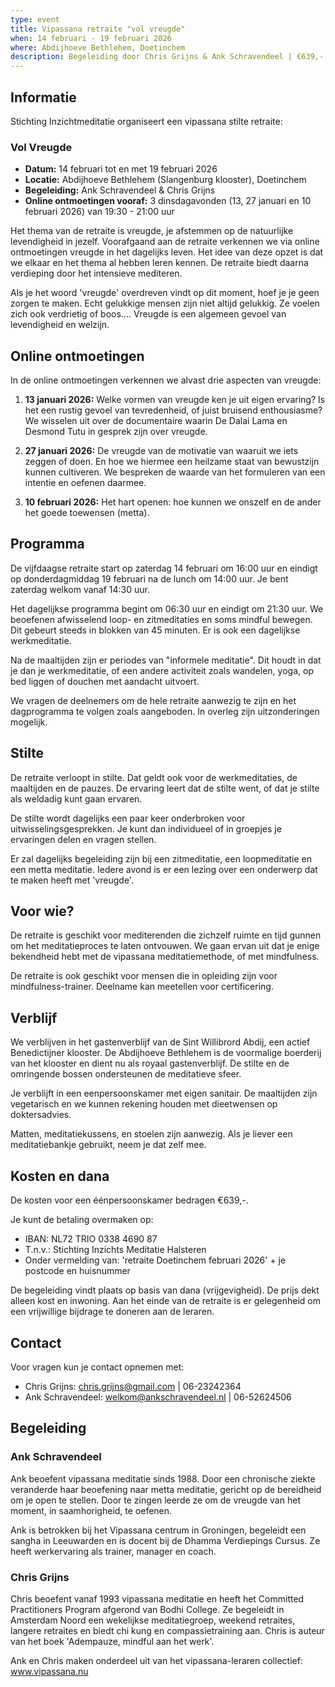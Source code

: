 ```yaml
---
type: event
title: Vipassana retraite "vol vreugde"
when: 14 februari - 19 februari 2026
where: Abdijhoeve Bethlehem, Doetinchem
description: Begeleiding door Chris Grijns & Ank Schravendeel | €639,- 1 persoons kamer met eigen sanitair | Met online ontmoetingen vooraf
---
```


## Informatie

Stichting Inzichtmeditatie organiseert een vipassana stilte retraite:

### Vol Vreugde

- **Datum:** 14 februari tot en met 19 februari 2026
- **Locatie:** Abdijhoeve Bethlehem (Slangenburg klooster), Doetinchem
- **Begeleiding:** Ank Schravendeel & Chris Grijns
- **Online ontmoetingen vooraf:** 3 dinsdagavonden (13, 27 januari en 10 februari 2026) van 19:30 - 21:00 uur

Het thema van de retraite is vreugde, je afstemmen op de natuurlijke levendigheid in jezelf. Voorafgaand aan de retraite verkennen we via online ontmoetingen vreugde in het dagelijks leven. Het idee van deze opzet is dat we elkaar en het thema al hebben leren kennen. De retraite biedt daarna verdieping door het intensieve mediteren.

Als je het woord 'vreugde' overdreven vindt op dit moment, hoef je je geen zorgen te maken. Echt gelukkige mensen zijn niet altijd gelukkig. Ze voelen zich ook verdrietig of boos.... Vreugde is een algemeen gevoel van levendigheid en welzijn.

## Online ontmoetingen

In de online ontmoetingen verkennen we alvast drie aspecten van vreugde:

1. **13 januari 2026:** Welke vormen van vreugde ken je uit eigen ervaring? Is het een rustig gevoel van tevredenheid, of juist bruisend enthousiasme? We wisselen uit over de documentaire waarin De Dalai Lama en Desmond Tutu in gesprek zijn over vreugde.

2. **27 januari 2026:** De vreugde van de motivatie van waaruit we iets zeggen of doen. En hoe we hiermee een heilzame staat van bewustzijn kunnen cultiveren. We bespreken de waarde van het formuleren van een intentie en oefenen daarmee.

3. **10 februari 2026:** Het hart openen: hoe kunnen we onszelf en de ander het goede toewensen (metta).

## Programma

De vijfdaagse retraite start op zaterdag 14 februari om 16:00 uur en eindigt op donderdagmiddag 19 februari na de lunch om 14:00 uur. Je bent zaterdag welkom vanaf 14:30 uur.

Het dagelijkse programma begint om 06:30 uur en eindigt om 21:30 uur. We beoefenen afwisselend loop- en zitmeditaties en soms mindful bewegen. Dit gebeurt steeds in blokken van 45 minuten. Er is ook een dagelijkse werkmeditatie.

Na de maaltijden zijn er periodes van "informele meditatie". Dit houdt in dat je dan je werkmeditatie, of een andere activiteit zoals wandelen, yoga, op bed liggen of douchen met aandacht uitvoert.

We vragen de deelnemers om de hele retraite aanwezig te zijn en het dagprogramma te volgen zoals aangeboden. In overleg zijn uitzonderingen mogelijk.

## Stilte

De retraite verloopt in stilte. Dat geldt ook voor de werkmeditaties, de maaltijden en de pauzes. De ervaring leert dat de stilte went, of dat je stilte als weldadig kunt gaan ervaren.

De stilte wordt dagelijks een paar keer onderbroken voor uitwisselingsgesprekken. Je kunt dan individueel of in groepjes je ervaringen delen en vragen stellen.

Er zal dagelijks begeleiding zijn bij een zitmeditatie, een loopmeditatie en een metta meditatie. Iedere avond is er een lezing over een onderwerp dat te maken heeft met 'vreugde'.

## Voor wie?

De retraite is geschikt voor mediterenden die zichzelf ruimte en tijd gunnen om het meditatieproces te laten ontvouwen. We gaan ervan uit dat je enige bekendheid hebt met de vipassana meditatiemethode, of met mindfulness.

De retraite is ook geschikt voor mensen die in opleiding zijn voor mindfulness-trainer. Deelname kan meetellen voor certificering.

## Verblijf

We verblijven in het gastenverblijf van de Sint Willibrord Abdij, een actief Benedictijner klooster. De Abdijhoeve Bethlehem is de voormalige boerderij van het klooster en dient nu als royaal gastenverblijf. De stilte en de omringende bossen ondersteunen de meditatieve sfeer.

Je verblijft in een eenpersoonskamer met eigen sanitair. De maaltijden zijn vegetarisch en we kunnen rekening houden met dieetwensen op doktersadvies.

Matten, meditatiekussens, en stoelen zijn aanwezig. Als je liever een meditatiebankje gebruikt, neem je dat zelf mee.

## Kosten en dana

De kosten voor een éénpersoonskamer bedragen €639,-.

Je kunt de betaling overmaken op:

- IBAN: NL72 TRIO 0338 4690 87
- T.n.v.: Stichting Inzichts Meditatie Halsteren
- Onder vermelding van: 'retraite Doetinchem februari 2026' + je postcode en huisnummer

De begeleiding vindt plaats op basis van dana (vrijgevigheid). De prijs dekt alleen kost en inwoning. Aan het einde van de retraite is er gelegenheid om een vrijwillige bijdrage te doneren aan de leraren.

## Contact

Voor vragen kun je contact opnemen met:

- Chris Grijns: chris.grijns@gmail.com | 06-23242364
- Ank Schravendeel: welkom@ankschravendeel.nl | 06-52624506

## Begeleiding

### Ank Schravendeel

Ank beoefent vipassana meditatie sinds 1988. Door een chronische ziekte veranderde haar beoefening naar metta meditatie, gericht op de bereidheid om je open te stellen. Door te zingen leerde ze om de vreugde van het moment, in saamhorigheid, te oefenen.

Ank is betrokken bij het Vipassana centrum in Groningen, begeleidt een sangha in Leeuwarden en is docent bij de Dhamma Verdiepings Cursus. Ze heeft werkervaring als trainer, manager en coach.

### Chris Grijns

Chris beoefent vanaf 1993 vipassana meditatie en heeft het Committed Practitioners Program afgerond van Bodhi College. Ze begeleidt in Amsterdam Noord een wekelijkse meditatiegroep, weekend retraites, langere retraites en biedt chi kung en compassietraining aan. Chris is auteur van het boek 'Adempauze, mindful aan het werk'.

Ank en Chris maken onderdeel uit van het vipassana-leraren collectief: www.vipassana.nu
